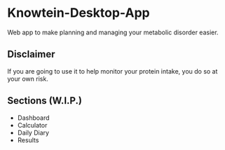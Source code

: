 # Knowtein-Desktop-App
Web app to make planning and managing your metabolic disorder easier.

## Disclaimer 
If you are going to use it to help monitor your protein intake, you do so at your own risk.

## Sections (W.I.P.)
* Dashboard
* Calculator
* Daily Diary
* Results
